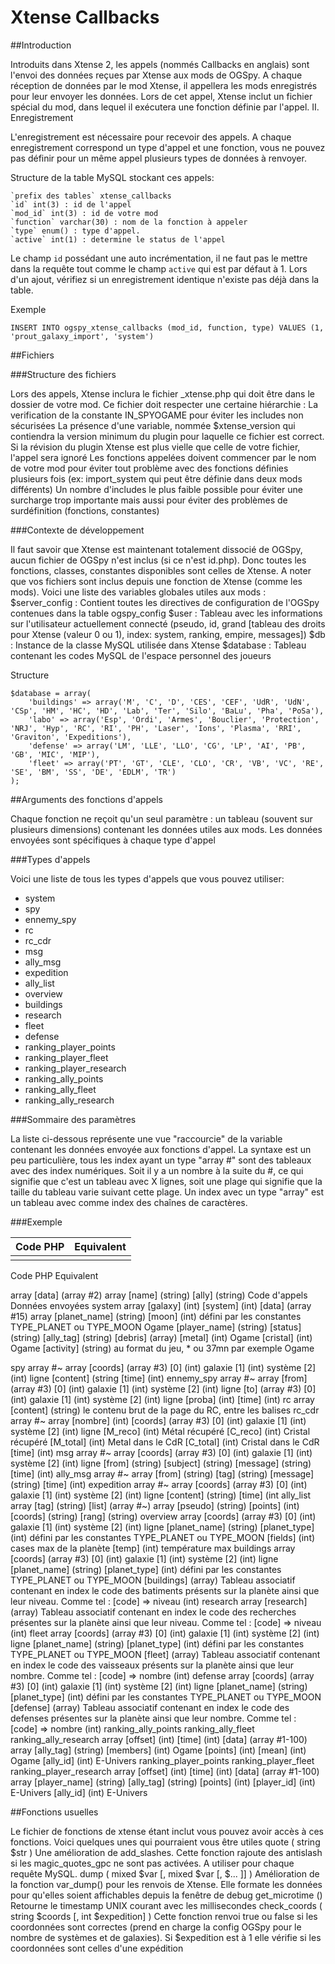 # Xtense Callbacks

##Introduction

Introduits dans Xtense 2, les appels (nommés Callbacks en anglais) sont l'envoi des données reçues par Xtense aux mods de OGSpy. A chaque réception de données par le mod Xtense, il appellera les mods enregistrés pour leur envoyer les données.
Lors de cet appel, Xtense inclut un fichier spécial du mod, dans lequel il exécutera une fonction définie par l'appel.
II. Enregistrement

L'enregistrement est nécessaire pour recevoir des appels. A chaque enregistrement correspond un type d'appel et une fonction, vous ne pouvez pas définir pour un même appel plusieurs types de données à renvoyer.

Structure de la table MySQL stockant ces appels:

    `prefix des tables` xtense_callbacks
    `id` int(3) : id de l'appel
    `mod_id` int(3) : id de votre mod
    `function` varchar(30) : nom de la fonction à appeler
    `type` enum() : type d'appel.
    `active` int(1) : determine le status de l'appel

Le champ `id` possédant une auto incrémentation, il ne faut pas le mettre dans la requête tout comme le champ `active` qui est par défaut à 1.
Lors d'un ajout, vérifiez si un enregistrement identique n'existe pas déjà dans la table.

Exemple

    INSERT INTO ogspy_xtense_callbacks (mod_id, function, type) VALUES (1, 'prout_galaxy_import', 'system')

##Fichiers

###Structure des fichiers

Lors des appels, Xtense inclura le fichier _xtense.php qui doit être dans le dossier de votre mod.
Ce fichier doit respecter une certaine hiérarchie :
La verification de la constante IN_SPYOGAME pour éviter les includes non sécurisées
La présence d'une variable, nommée $xtense_version qui contiendra la version minimum du plugin pour laquelle ce fichier est correct. Si la révision du plugin Xtense est plus vielle que celle de votre fichier, l'appel sera ignoré
Les fonctions appelées doivent commencer par le nom de votre mod pour éviter tout problème avec des fonctions définies plusieurs fois (ex: import_system qui peut être définie dans deux mods différents)
Un nombre d'includes le plus faible possible pour éviter une surcharge trop importante mais aussi pour éviter des problèmes de surdéfinition (fonctions, constantes)

###Contexte de développement

Il faut savoir que Xtense est maintenant totalement dissocié de OGSpy, aucun fichier de OGSpy n'est inclus (si ce n'est id.php). Donc toutes les fonctions, classes, constantes disponibles sont celles de Xtense. A noter que vos fichiers sont inclus depuis une fonction de Xtense (comme les mods). Voici une liste des variables globales utiles aux mods :
$server_config : Contient toutes les directives de configuration de l'OGSpy contenues dans la table ogspy_config
$user : Tableau avec les informations sur l'utilisateur actuellement connecté (pseudo, id, grand [tableau des droits pour Xtense (valeur 0 ou 1), index: system, ranking, empire, messages])
$db : Instance de la classe MySQL utilisée dans Xtense
$database : Tableau contenant les codes MySQL de l'espace personnel des joueurs

Structure

    $database = array(
        'buildings' => array('M', 'C', 'D', 'CES', 'CEF', 'UdR', 'UdN', 'CSp', 'HM', 'HC', 'HD', 'Lab', 'Ter', 'Silo', 'BaLu', 'Pha', 'PoSa'),
        'labo' => array('Esp', 'Ordi', 'Armes', 'Bouclier', 'Protection', 'NRJ', 'Hyp', 'RC', 'RI', 'PH', 'Laser', 'Ions', 'Plasma', 'RRI', 'Graviton', 'Expeditions'),
        'defense' => array('LM', 'LLE', 'LLO', 'CG', 'LP', 'AI', 'PB', 'GB', 'MIC', 'MIP'), 
        'fleet' => array('PT', 'GT', 'CLE', 'CLO', 'CR', 'VB', 'VC', 'RE', 'SE', 'BM', 'SS', 'DE', 'EDLM', 'TR')
    );

##Arguments des fonctions d'appels

Chaque fonction ne reçoit qu'un seul paramètre : un tableau (souvent sur plusieurs dimensions) contenant les données utiles aux mods. Les données envoyées sont spécifiques à chaque type d'appel

###Types d'appels

Voici une liste de tous les types d'appels que vous pouvez utiliser:

* system
* spy
* ennemy_spy
* rc
* rc_cdr
* msg
* ally_msg
* expedition
* ally_list
* overview
* buildings
* research
* fleet
* defense
* ranking_player_points
* ranking_player_fleet
* ranking_player_research
* ranking_ally_points
* ranking_ally_fleet
* ranking_ally_research

###Sommaire des paramètres

La liste ci-dessous représente une vue "raccourcie" de la variable contenant les données envoyée aux fonctions d'appel.
La syntaxe est un peu particulière, tous les index ayant un type "array #" sont des tableaux avec des index numériques. Soit il y a un nombre à la suite du #, ce qui signifie que c'est un tableau avec X lignes, soit une plage qui signifie que la taille du tableau varie suivant cette plage. Un index avec un type "array" est un tableau avec comme index des chaînes de caractères.

###Exemple

| Code PHP  | Equivalent  |
|-----------|-------------|
|   |   |

Code PHP	Equivalent

array
[data] (array #2)
array
[name] (string)
[ally] (string)
Code d'appels	Données envoyées
system	array
    [galaxy] (int)
    [system] (int)
    [data] (array #15)
array
    [planet_name] (string)
    [moon] (int) défini par les constantes TYPE_PLANET ou TYPE_MOON Ogame
    [player_name] (string)
    [status] (string)
    [ally_tag] (string)
    [debris] (array)
    [metal] (int) Ogame
    [cristal] (int) Ogame
    [activity] (string) au format du jeu, * ou 37mn par exemple Ogame

spy	array #~
array
[coords] (array #3)
[0] (int) galaxie
[1] (int) système
[2] (int) ligne
[content] (string
[time] (int)
ennemy_spy	array #~
array
[from] (array #3)
[0] (int) galaxie
[1] (int) système
[2] (int) ligne
[to] (array #3)
[0] (int) galaxie
[1] (int) système
[2] (int) ligne
[proba] (int)
[time] (int)
rc	array
[content] (string) le contenu brut de la page du RC, entre les balises <body>
rc_cdr	array #~
array
[nombre] (int)
[coords] (array #3)
[0] (int) galaxie
[1] (int) système
[2] (int) ligne
[M_reco] (int) Métal récupéré 
[C_reco] (int) Cristal récupéré 
[M_total] (int) Metal dans le CdR 
[C_total] (int) Cristal dans le CdR 
[time] (int)
msg	array #~
array
[coords] (array #3)
[0] (int) galaxie
[1] (int) système
[2] (int) ligne
[from] (string)
[subject] (string)
[message] (string)
[time] (int)
ally_msg	array #~
array
[from] (string)
[tag] (string)
[message] (string)
[time] (int)
expedition	array #~
array
[coords] (array #3)
[0] (int) galaxie
[1] (int) système
[2] (int) ligne
[content] (string)
[time] (int
ally_list	array
[tag] (string)
[list] (array #~)
array
[pseudo] (string)
[points] (int)
[coords] (string)
[rang] (string)
overview	array
[coords] (array #3)
[0] (int) galaxie
[1] (int) système
[2] (int) ligne
[planet_name] (string)
[planet_type] (int) défini par les constantes TYPE_PLANET ou TYPE_MOON
[fields] (int) cases max de la planète
[temp] (int) température max
buildings	array
[coords] (array #3)
[0] (int) galaxie
[1] (int) système
[2] (int) ligne
[planet_name] (string)
[planet_type] (int) défini par les constantes TYPE_PLANET ou TYPE_MOON
[buildings] (array)
Tableau associatif contenant en index le code des batiments présents sur la planète ainsi que leur niveau. Comme tel : 
[code] => niveau (int)
research	array
[research] (array)
Tableau associatif contenant en index le code des recherches présentes sur la planète ainsi que leur niveau. Comme tel : 
[code] => niveau (int)
fleet	array
[coords] (array #3)
[0] (int) galaxie
[1] (int) système
[2] (int) ligne
[planet_name] (string)
[planet_type] (int) défini par les constantes TYPE_PLANET ou TYPE_MOON
[fleet] (array)
Tableau associatif contenant en index le code des vaisseaux présents sur la planète ainsi que leur nombre. Comme tel : 
[code] => nombre (int)
defense	array
[coords] (array #3)
[0] (int) galaxie
[1] (int) système
[2] (int) ligne
[planet_name] (string)
[planet_type] (int) défini par les constantes TYPE_PLANET ou TYPE_MOON
[defense] (array)
Tableau associatif contenant en index le code des defenses présentes sur la planète ainsi que leur nombre. Comme tel : 
[code] => nombre (int)
ranking_ally_points
ranking_ally_fleet
ranking_ally_research	array
[offset] (int)
[time] (int)
[data] (array #1-100)
array
[ally_tag] (string)
[members] (int) Ogame
[points] (int)
[mean] (int) Ogame
[ally_id] (int) E-Univers
ranking_player_points
ranking_player_fleet
ranking_player_research	array
[offset] (int)
[time] (int)
[data] (array #1-100)
array
[player_name] (string)
[ally_tag] (string)
[points] (int)
[player_id] (int) E-Univers
[ally_id] (int) E-Univers

##Fonctions usuelles

Le fichier de fonctions de xtense étant inclut vous pouvez avoir accès à ces fonctions. Voici quelques unes qui pourraient vous être utiles
quote ( string $str )
Une amélioration de add_slashes. Cette fonction rajoute des antislash si les magic_quotes_gpc ne sont pas activées. A utiliser pour chaque requête MySQL.
dump ( mixed $var [, mixed $var [, $... ]] )
Amélioration de la fonction var_dump() pour les renvois de Xtense. Elle formate les données pour qu'elles soient affichables depuis la fenêtre de debug
get_microtime ()
Retourne le timestamp UNIX courant avec les millisecondes
check_coords ( string $coords [, int $expedition] )
Cette fonction renvoi true ou false si les coordonnées sont correctes (prend en charge la config OGSpy pour le nombre de systèmes et de galaxies). Si $expedition est à 1 elle vérifie si les coordonnées sont celles d'une expédition